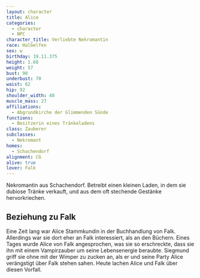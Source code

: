 ```yaml
---
layout: character
title: Alice
categories:
  - character
  - NPC
character_title: Verliebte Nekromantin
race: Halbelfen
sex: w
birthday: 19.11.375
height: 1.68
weight: 57
bust: 90
underbust: 70
waist: 62
hip: 92
shoulder_width: 40
muscle_mass: 27
affiliations:
  - Abgrundkirche der Glimmenden Sünde
functions:
  - Besitzerin eines Tränkeladens
class: Zauberer
subclasses:
  - Nekromant
homes:
  - Schachendorf
alignment: CG
alive: true
lover: Falk
---
```


Nekromantin aus Schachendorf. Betreibt einen kleinen Laden, in dem sie dubiose Tränke verkauft, und aus dem oft
stechende Gestänke hervorkriechen.

<!--more-->

## Beziehung zu Falk

Eine Zeit lang war Alice Stammkundin in der Buchhandlung von Falk. Allerdings war sie dort eher an Falk interessiert,
als an den Büchern. Eines Tages wurde Alice von Falk angesprochen, was sie so erschreckte, dass sie ihn mit einem
Vampirzauber um seine Lebensenergie beraubte. Siegmund griff sie ohne mit der Wimper zu zucken an, als er und seine
Party Alice verängstigt über Falk stehen sahen. Heute lachen Alice und Falk über diesen Vorfall.